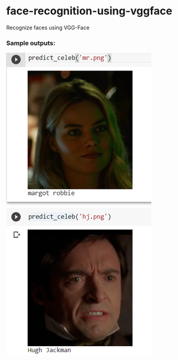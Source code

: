 # face-recognition-using-vggface
Recognize faces using VGG-Face

### Sample outputs:
<img src='custom_faces_outputs.png'>
